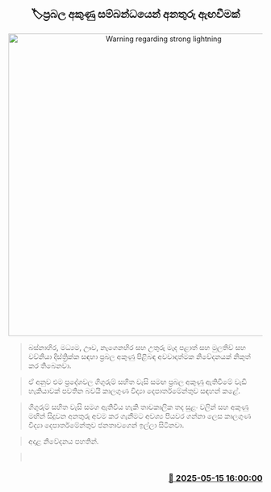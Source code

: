 <p align='center'><b><h2 align='center' title='Warning regarding strong lightning'>🏷ප්‍රබල අකුණු සම්බන්ධයෙන් අනතුරු ඇඟවීමක්</h2></b></p>
<p align='center'><img src='https://helakuru.sgp1.cdn.digitaloceanspaces.com/esana/images/lib/weather-warning[1].jpg' width='600' alt='Warning regarding strong lightning'></p>

> බස්නාහිර, මධ්‍යම, ඌව, නැගෙනහිර සහ උතුරු මැද පළාත් සහ මුලතිව් සහ වව්නියා දිස්ත්‍රික්ක සඳහා ප්‍රබල අකුණු පිළිබඳ අවවාදාත්මක නිවේදනයක් නිකුත් කර තිබෙනවා.

> ඒ අනුව එම ප්‍රදේශවල ගිගුරුම් සහිත වැසි සමඟ ප්‍රබල අකුණු ඇතිවීමේ වැඩි හැකියාවක් පවතින බවයි කාලගුණ විද්‍යා දෙපාර්තමේන්තුව සඳහන් කළේ.

> ගිගුරුම් සහිත වැසි සමග ඇතිවිය හැකි තාවකාලික තද සුළං වලින් සහ අකුණු මඟින් සිදුවන අනතුරු අවම කර ගැනීමට අවශ්‍ය පියවර ගන්නා ලෙස කාලගුණ විද්‍යා දෙපාර්තමේන්තුව ජනතාවගෙන් ඉල්ලා සිටිනවා.

> අදාළ නිවේදනය පහතින්.

>  



<h3 align='right'><a href='https://www.helakuru.lk/esana/p/110110/'>📅 2025-05-15 16:00:00</a></h3>
